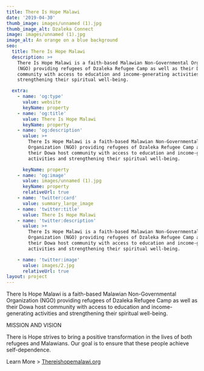 ```yaml
---
title: There Is Hope Malawi
date: '2019-04-30'
thumb_image: images/unnamed (1).jpg
thumb_image_alt: Dzaleka Connect
image: images/unnamed (1).jpg
image_alt: An orange on a blue background
seo:
  title: There Is Hope Malawi
  description: >+
    There Is Hope Malawi is a faith-based Malawian Non-Governmental Organization
    (NGO) providing refugees of Dzaleka Refugee Camp as well as their Dowa host
    community with access to education and income-generating activities and
    strengthening their spiritual well-being. 

  extra:
    - name: 'og:type'
      value: website
      keyName: property
    - name: 'og:title'
      value: There Is Hope Malawi
      keyName: property
    - name: 'og:description'
      value: >+
        There Is Hope Malawi is a faith-based Malawian Non-Governmental
        Organization (NGO) providing refugees of Dzaleka Refugee Camp as well as
        their Dowa host community with access to education and income-generating
        activities and strengthening their spiritual well-being. 

      keyName: property
    - name: 'og:image'
      value: images/unnamed (1).jpg
      keyName: property
      relativeUrl: true
    - name: 'twitter:card'
      value: summary_large_image
    - name: 'twitter:title'
      value: There Is Hope Malawi
    - name: 'twitter:description'
      value: >+
        There Is Hope Malawi is a faith-based Malawian Non-Governmental
        Organization (NGO) providing refugees of Dzaleka Refugee Camp as well as
        their Dowa host community with access to education and income-generating
        activities and strengthening their spiritual well-being. 

    - name: 'twitter:image'
      value: images/2.jpg
      relativeUrl: true
layout: project
---
```

There Is Hope Malawi is a faith-based Malawian Non-Governmental Organization (NGO) providing refugees of Dzaleka Refugee Camp as well as their Dowa host community with access to education and income-generating activities and strengthening their spiritual well-being. 


MISSION AND VISION

There is Hope strives to bring a positive transformation in the lives of both refugees and Malawians.
Our goal is to ensure that these people achieve self-dependence.

Learn More > [Thereishopemalawi.org](http://thereishopemalawi.org/)



